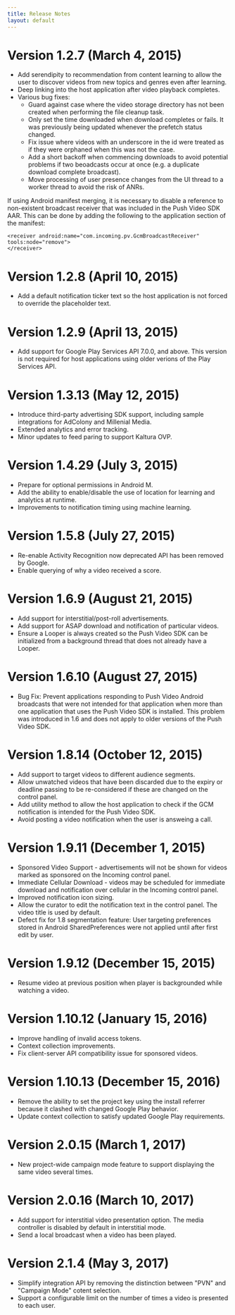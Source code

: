 ```yaml
---
title: Release Notes
layout: default 
---
```

 

# Version 1.2.7 (March 4, 2015) 

 * Add serendipity to recommendation from content learning to allow the user to discover videos from new topics and genres even after learning.
 * Deep linking into the host application after video playback completes.
 * Various bug fixes:
   * Guard against case where the video storage directory has not been created when performing the file cleanup task.
   * Only set the time downloaded when download completes or fails. It was previously being updated whenever the prefetch status changed.
   * Fix issue where videos with an underscore in the id were treated as if they were orphaned when this was not the case.
   * Add a short backoff when commencing downloads to avoid potential problems if two beoadcasts occur at once (e.g. a duplicate download complete broadcast).
   * Move processing of user presence changes from the UI thread to a worker thread to avoid the risk of ANRs.

If using Android manifest merging, it is necessary to disable a reference to non-existent broadcast receiver that was included in the Push Video SDK AAR. This can be done by adding the following to the application section of the manifest:

    <receiver android:name="com.incoming.pv.GcmBroadcastReceiver" tools:node="remove">
    </receiver>

# Version 1.2.8 (April 10, 2015) 

 * Add a default notification ticker text so the host application is not forced to override the placeholder text.

# Version 1.2.9 (April 13, 2015) 

 * Add support for Google Play Services API 7.0.0, and above. This version is not required for host applications using older verions of the Play Services API.

# Version 1.3.13 (May 12, 2015)

 * Introduce third-party advertising SDK support, including sample integrations for AdColony and Millenial Media.
 * Extended analytics and error tracking.
 * Minor updates to feed paring to support Kaltura OVP.

# Version 1.4.29 (July 3, 2015)

 * Prepare for optional permissions in Android M.
 * Add the ability to enable/disable the use of location for learning and analytics at runtime.
 * Improvements to notification timing using machine learning.

# Version 1.5.8 (July 27, 2015)

 * Re-enable Activity Recognition now deprecated API has been removed by Google.
 * Enable querying of why a video received a score.

# Version 1.6.9 (August 21, 2015)

 * Add support for interstitial/post-roll advertisements.
 * Add support for ASAP download and notification of particular videos.
 * Ensure a Looper is always created so the Push Video SDK can be initialized from a background thread that does not already have a Looper.
	
# Version 1.6.10 (August 27, 2015)

 * Bug Fix: Prevent applications responding to Push Video Android broadcasts that were not intended for that application when more than one application that uses the Push Video SDK is installed. This problem was introduced in 1.6 and does not apply to older versions of the Push Video SDK.


# Version 1.8.14 (October 12, 2015)

 * Add support to target videos to different audience segments.
 * Allow unwatched videos that have been discarded due to the expiry or deadline passing to be re-considered if these are changed on the control panel.
 * Add utility method to allow the host application to check if the GCM notification is intended for the Push Video SDK.
 * Avoid posting a video notification when the user is answeing a call.

# Version 1.9.11 (December 1, 2015)

 * Sponsored Video Support - advertisements will not be shown for videos marked as sponsored on the Incoming control panel. 
 * Immediate Cellular Download - videos may be scheduled for immediate download and notification over cellular in the Incoming control panel.
 * Improved notification icon sizing.
 * Allow the curator to edit the notification text in the control panel. The video title is used by default.
 * Defect fix for 1.8 segmentation feature:  User targeting preferences stored in Android SharedPreferences were not applied until after first edit by user.

# Version 1.9.12 (December 15, 2015)

 * Resume video at previous position when player is backgrounded while watching a video.

# Version 1.10.12 (January 15, 2016)

 * Improve handling of invalid access tokens.
 * Context collection improvements.
 * Fix client-server API compatibility issue for sponsored videos.

# Version 1.10.13 (December 15, 2016)

 * Remove the ability to set the project key using the install referrer because it clashed with changed Google Play behavior.  
 * Update context collection to satisfy updated Google Play requirements.

# Version 2.0.15 (March 1, 2017)

 * New project-wide campaign mode feature to support displaying the same video several times.

# Version 2.0.16 (March 10, 2017)

 * Add support for interstitial video presentation option. The media controller is disabled by default in interstitial mode.
 * Send a local broadcast when a video has been played.

# Version 2.1.4 (May 3, 2017)

 * Simplify integration API by removing the distinction between "PVN" and "Campaign Mode" cotent selection.
 * Support a configurable limit on the number of times a video is presented to each user.

